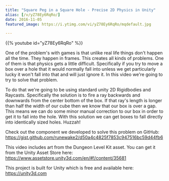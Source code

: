 ```yaml
---
title: "Square Peg in a Square Hole - Precise 2D Physics in Unity"
alias: [/v/yZ78Ey6RqRo/]
date: 2016-11-05
featured_image: https://i.ytimg.com/vi/yZ78Ey6RqRo/mqdefault.jpg

---
```


{{% youtube id="yZ78Ey6RqRo" %}}

One of the problem's with games is that unlike real life things don't happen all the time. They happen in frames. This creates all kinds of problems. One of them is that physics gets a little difficult. Specifically if you try to move a box over a hole that it would normally fall into unless we get particularly lucky it won't fall into that and will just ignore it. In this video we're going to try to solve that problem.

To do that we're going to be using standard unity 2D Rigidbodies and Raycasts. Specifically the solution is to fire a ray backwards and downwards from the center bottom of the box. If that ray's length is longer than half the width of our cube then we know that our box is over a gap. This means we can do some minor manual correction to our box in order to get it to fall into the hole. With this solution we can get boxes to fall directly into identically sized holes. Huzzah!

Check out the component we developed to solve this problem on GitHub: https://gist.github.com/runewake2/d50a4c4825f7853c947516bc59d44fb6

This video includes art from the Dungeon Level Kit asset. You can get it from the Unity Asset Store here: https://www.assetstore.unity3d.com/en/#!/content/35681

This project is built for Unity which is free and available here: https://unity3d.com